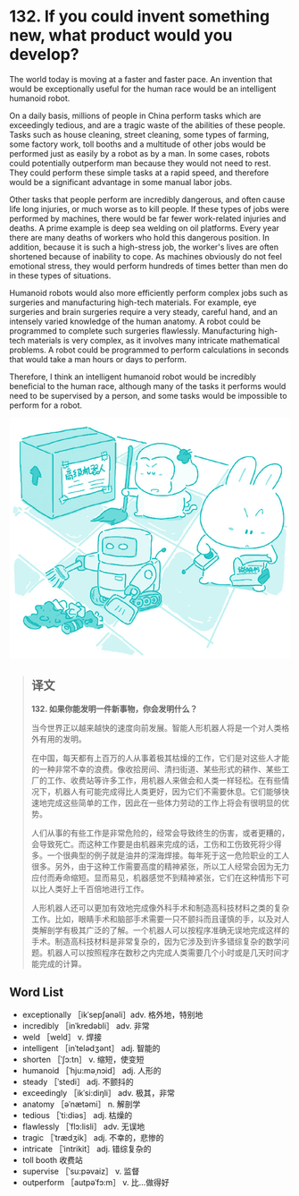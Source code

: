 # 132. If you could invent something new, what product would you develop?

The world today is moving at a faster and faster pace. An invention that would be exceptionally useful for the human race would be an intelligent humanoid robot.

On a daily basis, millions of people in China perform tasks which are exceedingly tedious, and are a tragic waste of the abilities of these people. Tasks such as house cleaning, street cleaning, some types of farming, some factory work, toll booths and a multitude of other jobs would be performed just as easily by a robot as by a man. In some cases, robots could potentially outperform man because they would not need to rest. They could perform these simple tasks at a rapid speed, and therefore would be a significant advantage in some manual labor jobs.

Other tasks that people perform are incredibly dangerous, and often cause life long injuries, or much worse as to kill people. If these types of jobs were performed by machines, there would be far fewer work-related injuries and deaths. A prime example is deep sea welding on oil platforms. Every year there are many deaths of workers who hold this dangerous position. In addition, because it is such a high-stress job, the worker's lives are often shortened because of inability to cope. As machines obviously do not feel emotional stress, they would perform hundreds of times better than men do in these types of situations.

Humanoid robots would also more efficiently perform complex jobs such as surgeries and manufacturing high-tech materials. For example, eye surgeries and brain surgeries require a very steady, careful hand, and an intensely varied knowledge of the human anatomy. A robot could be programmed to complete such surgeries flawlessly. Manufacturing high-tech materials is very complex, as it involves many intricate mathematical problems. A robot could be programmed to perform calculations in seconds that would take a man hours or days to perform.

Therefore, I think an intelligent humanoid robot would be incredibly beneficial to the human race, although many of the tasks it performs would need to be supervised by a person, and some tasks would be impossible to perform for a robot.

![](.gitbook/assets/toefl-ibt-high-score-essays-132.jpg)

> ## 译文
>
> **132. 如果你能发明一件新事物，你会发明什么？**
>
> 当今世界正以越来越快的速度向前发展。智能人形机器人将是一个对人类格外有用的发明。
>
> 在中国，每天都有上百万的人从事着极其枯燥的工作，它们是对这些人才能的一种非常不幸的浪费。像收拾房间、清扫街道、某些形式的耕作、某些工厂的工作、收费站等许多工作，用机器人来做会和人类一样轻松。在有些情况下，机器人有可能完成得比人类更好，因为它们不需要休息。它们能够快速地完成这些简单的工作，因此在一些体力劳动的工作上将会有很明显的优势。
>
> 人们从事的有些工作是非常危险的，经常会导致终生的伤害，或者更糟的，会导致死亡。而这种工作要是由机器来完成的话，工伤和工伤致死将少得多。一个很典型的例子就是油井的深海焊接。每年死于这一危险职业的工人很多。另外，由于这种工作需要高度的精神紧张，所以工人经常会因为无力应付而寿命缩短。显而易见，机器感觉不到精神紧张，它们在这种情形下可以比人类好上千百倍地进行工作。
>
> 人形机器人还可以更加有效地完成像外科手术和制造高科技材料之类的复杂工作。比如，眼睛手术和脑部手术需要一只不颤抖而且谨慎的手，以及对人类解剖学有极其广泛的了解。一个机器人可以按程序准确无误地完成这样的手术。制造高科技材料是非常复杂的，因为它涉及到许多错综复杂的数学问题。机器人可以按照程序在数秒之内完成人类需要几个小时或是几天时间才能完成的计算。

## Word List

* exceptionally ［ikˈsepʃənəli］adv. 格外地，特别地
* incredibly ［inˈkredəbli］ adv. 非常
* weld ［weld］ v. 焊接
* intelligent ［inˈtelədʒənt］ adj. 智能的
* shorten ［ˈʃɔ:tn］ v. 缩短，使变短
* humanoid ［ˈhju:məˌnɔid］ adj. 人形的
* steady ［ˈstedi］ adj. 不颤抖的
* exceedingly ［ikˈsi:diŋli］ adv. 极其，非常
* anatomy ［əˈnætəmi］ n. 解剖学
* tedious ［ˈti:diəs］ adj. 枯燥的
* flawlessly ［ˈflɔ:lisli］ adv. 无误地
* tragic ［ˈtrædʒik］ adj. 不幸的，悲惨的
* intricate ［ˈintrikit］ adj. 错综复杂的
* toll booth 收费站
* supervise ［ˈsu:pəvaiz］ v. 监督
* outperform ［autpəˈfɔ:m］ v. 比…做得好

